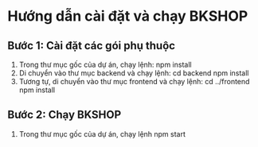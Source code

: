 # Hướng dẫn cài đặt và chạy BKSHOP

## Bước 1: Cài đặt các gói phụ thuộc

1. Trong thư mục gốc của dự án, chạy lệnh:
    npm install
2. Di chuyển vào thư mục backend và chạy lệnh:
    cd backend
    npm install
3. Tương tự, di chuyển vào thư mục frontend và chạy lệnh:
    cd ../frontend
    npm install

## Bước 2: Chạy BKSHOP
1. Trong thư mục gốc của dự án, chạy lệnh
     npm start
